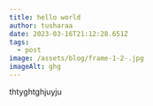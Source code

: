 ```yaml
---
title: hello world
author: tusharaa
date: 2023-03-16T21:12:28.651Z
tags:
  - post
image: /assets/blog/frame-1-2-.jpg
imageAlt: ghg
---
```

t﻿htyghtghjuyju